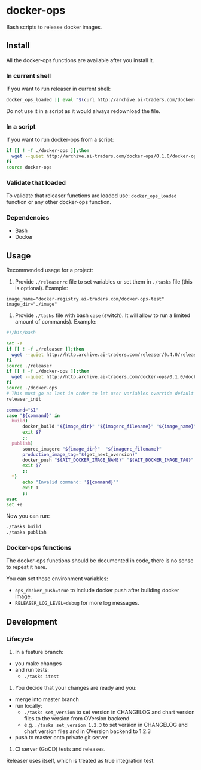 # docker-ops

Bash scripts to release docker images.

## Install
All the docker-ops functions are available after you install it.

### In current shell
If you want to run releaser in current shell:
```bash
docker_ops_loaded || eval "$(curl http://archive.ai-traders.com/docker-ops/0.1.0/docker-ops)"
```
 Do not use it in a script as it would always redownload the file.

### In a script

If you want to run docker-ops from a script:
```bash
if [[ ! -f ./docker-ops ]];then
  wget --quiet http://archive.ai-traders.com/docker-ops/0.1.0/docker-ops
fi
source docker-ops
```

### Validate that loaded

To validate that releaser functions are loaded use: `docker_ops_loaded` function
or any other docker-ops function.

### Dependencies
* Bash
* Docker

## Usage
Recommended usage for a project:
1. Provide `./releaserrc` file to set variables or set them in `./tasks` file (this is optional). Example:
```
image_name="docker-registry.ai-traders.com/docker-ops-test"
image_dir="./image"
```
1. Provide `./tasks` file with bash `case` (switch). It will allow to run
 a limited amount of commands). Example:
```bash
#!/bin/bash

set -e
if [[ ! -f ./releaser ]];then
  wget --quiet http://http.archive.ai-traders.com/releaser/0.4.0/releaser
fi
source ./releaser
if [[ ! -f ./docker-ops ]];then
  wget --quiet http://http.archive.ai-traders.com/docker-ops/0.1.0/docker-ops
fi
source ./docker-ops
# This must go as last in order to let user variables override default values
releaser_init

command="$1"
case "${command}" in
  build)
      docker_build "${image_dir}" "${imagerc_filename}" "${image_name}" "$2"
      exit $?
      ;;
  publish)
      source_imagerc "${image_dir}"  "${imagerc_filename}"
      production_image_tag="$(get_next_oversion)"
      docker_push "${AIT_DOCKER_IMAGE_NAME}" "${AIT_DOCKER_IMAGE_TAG}" "${production_image_tag}"
      exit $?
      ;;
  *)
      echo "Invalid command: '${command}'"
      exit 1
      ;;
esac
set +e
```

Now you can run:
```bash
./tasks build
./tasks publish
```

### Docker-ops functions
The docker-ops functions should be documented in code, there is no sense to repeat it here.

You can set those environment variables:
  * `ops_docker_push=true` to include docker push after building docker image.
  * `RELEASER_LOG_LEVEL=debug` for more log messages.

## Development

### Lifecycle
1. In a feature branch:
 * you make changes
 * and run tests:
     * `./tasks itest`
1. You decide that your changes are ready and you:
 * merge into master branch
 * run locally:
   * `./tasks set_version` to set version in CHANGELOG and chart version files to
   the version from OVersion backend
   * e.g. `./tasks set_version 1.2.3` to set version in CHANGELOG and chart version
    files and in OVersion backend to 1.2.3
 * push to master onto private git server
1. CI server (GoCD) tests and releases.

Releaser uses itself, which is treated as true integration test.
